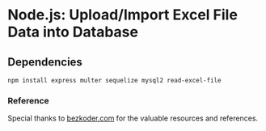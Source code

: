 # Node.js: Upload/Import Excel File Data into Database

## Dependencies

`npm install express multer sequelize mysql2 read-excel-file`

### Reference

Special thanks to [bezkoder.com](https://www.bezkoder.com/node-js-upload-excel-file-database/) for the valuable resources and references.
